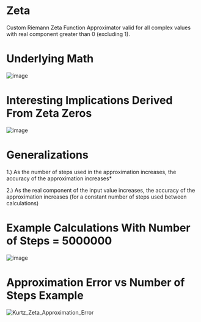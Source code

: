 # Zeta
Custom Riemann Zeta Function Approximator valid for all complex values with real component greater than 0 (excluding 1).

# Underlying Math
![image](https://github.com/MitchKurtz/zeta/assets/48450126/974feb6b-d544-4fd8-8dd2-ec3692c8e069)

# Interesting Implications Derived From Zeta Zeros
![image](https://github.com/MitchKurtz/zeta/assets/48450126/6aed3e9e-b2c5-4569-946e-17162e21509d)

# Generalizations
1.) As the number of steps used in the approximation increases, the accuracy of the approximation increases*

2.) As the real component of the input value increases, the accuracy of the approximation increases (for a constant number of steps used between calculations)  

# Example Calculations With Number of Steps = 5000000
![image](https://github.com/MitchKurtz/zeta/assets/48450126/f209012e-c7c1-44ba-a4f2-5cd179baf05d)

# Approximation Error vs Number of Steps Example 
![Kurtz_Zeta_Approximation_Error](https://github.com/MitchKurtz/zeta/assets/48450126/e2dd43e4-81f0-4789-a088-c408688b33b7)




